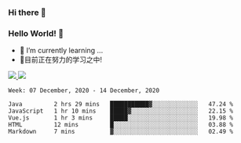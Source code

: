 ### Hi there 👋
### Hello World! 🙌

- 🌱 I’m currently learning ...
- 📖目前正在努力的学习之中!

<a href="https://github.com/anuraghazra/github-readme-stats">
  <img src="https://github-readme-stats.vercel.app/api?username=keyboardWithDream&show_icons=true&repo=github-readme-stats" />
</a>
<a href="https://github.com/anuraghazra/convoychat">
  <img src="https://github-readme-stats.vercel.app/api/top-langs/?username=keyboardWithDream&layout=compact&repo=convoychat" />
</a>



<!--START_SECTION:waka-->
```text
Week: 07 December, 2020 - 14 December, 2020

Java         2 hrs 29 mins   ███████████▓░░░░░░░░░░░░░   47.24 % 
JavaScript   1 hr 10 mins    █████▓░░░░░░░░░░░░░░░░░░░   22.15 % 
Vue.js       1 hr 3 mins     █████░░░░░░░░░░░░░░░░░░░░   19.98 % 
HTML         12 mins         █░░░░░░░░░░░░░░░░░░░░░░░░   03.88 % 
Markdown     7 mins          ▓░░░░░░░░░░░░░░░░░░░░░░░░   02.49 % 
```
<!--END_SECTION:waka-->
